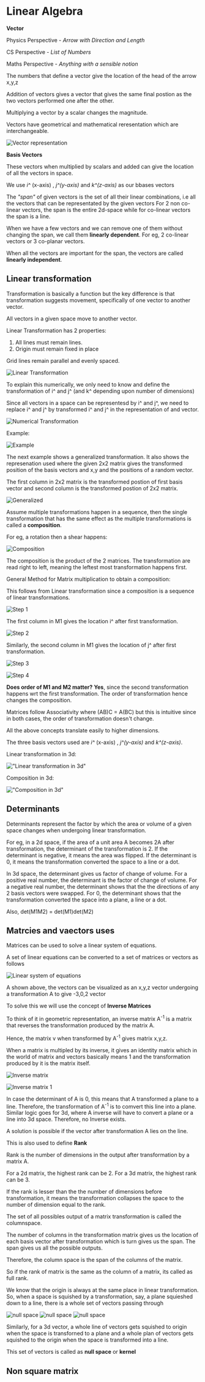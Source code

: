 # Linear Algebra

**Vector**

Physics Perspective - _Arrow with Direction and Length_

CS Perspective - _List of Numbers_

Maths Perspective - _Anything with a sensible notion_

The numbers that define a vector give the location of the head of the arrow x,y,z

Addition of vectors gives a vector that gives the same final postion as the two vectors performed one after the other.

Multiplying a vector by a scalar changes the magnitude.

Vectors have geometrical and mathematical reresentation which are interchangeable.

![Vector representation](/Notes/images/Vector%20Representaion.png "Vector")


**Basis Vectors**

These vectors when multiplied by scalars and added can give the location of all the vectors in space.

We use _i^_ (x-axis) , _j^(y-axis)_ and _k^(z-axis)_ as our bbases vectors

The _"span"_ of given vectors is the set of all their linear combinations, i.e all the vectors that can be representated by the given vectors
For 2 non co-linear vectors, the span is the entire 2d-space while for co-linear vectors the span is a line.

When we have a few vectors and we can remove one of them without changing the span, we call them **linearly dependent**. For eg, 2 co-linear vectors or 3 co-planar vectors.

When all the vectors are important for the span, the vectors are called **linearly independent**.


## Linear transformation

Transformation is basically a function but the key difference is that transformation suggests movement, specifically of one vector to another vector.

All vectors in a given space move to another vector.

Linear Transformation has 2 properties:
1. All lines must remain lines.
2. Origin must remain fixed in place

Grid lines remain parallel and evenly spaced.

![Linear Transformation](/Notes/images/Linear%20Transformation%20.png "Linear Transfoormation")




To explain this numerically, we only need to know and define the transformation of i^ and j^ (and k^ depending upon number of dimensions)

Since all vectors in a space can be representesd by i^ and j^, we need to replace i^ and j^ by transformed i^ and j^ in the representation of and vector.

![Numerical Transformation](/Notes/images/Linear%20Transformation%20Numerically.png "Numerical Transformation")

Example:

![Example](/Notes/images/Transformation%20Example.png "Example")

The next example shows a generalized transformation. It also shows the represenation used where the given 2x2 matrix gives the transformed position of the basis vectors and x,y and the positions of a random vector.

The first column in 2x2 matrix is the transformed postion of first basis vector and second column is the transformed postion of 2x2 matrix.

![Generalized](/Notes/images/Generalized%20example%20with%20representation.png "Generalized")


Assume multiple transformations happen in a sequence, then the single transformation that has the same effect as the multiple transformations is called a **composition**.

For eg, a rotation then a shear happens:

![Composition](/Notes/images/composition.png "Compposition")

The composition is the product of the 2 matrices.
The transformation are read right to left, meaning the leftest most transformation happens first.

General Method for Matrix multiplication to obtain a composition:

This follows from Linear transformation since a composition is a sequence of linear transformations.

![Step 1](/Notes/images/composition%201.png "step 1")

The first column in M1 gives the location i^ after first transformation.

![Step 2](/Notes/images/composition%202.png "step 2")

Similarly, the second column in M1 gives the location of j^ after first transformation.

![Step 3](/Notes/images/composition%203.png "step 3")

![Step 4](/Notes/images/composition%204.png "step 4")



**Does order of M1 and M2 matter?**
**Yes**, since the second transformation happens wrt the first transformation. The order of transformation hence changes the composition.

Matrices follow Associativity where (AB)C = A(BC) but this is intuitive since in both cases, the order of transformation doesn't change.


All the above concepts translate easily to higher dimensions.

The three basis vectors used are _i^_ (x-axis) , _j^(y-axis)_ and _k^(z-axis)_.

Linear transformation in 3d:

!["Linear transformation in 3d"](/Notes/images/3d%20transformation.png "Linear transformation in 3d")

Composition in 3d:

!["Composition in 3d"](/Notes/images/3d%20compositon.png "Composition in 3d")


## Determinants

Determinants represent the factor by which the area or volume of a given space changes when undergoing linear transformation.

For eg, in a 2d space, if the area of a unit area A becomes 2A after transformation, the determinant of the transformation is 2.
If the determinant is negative, it means the area was flipped.
If the determinant is 0, it means the transformation converted the space to a line or a dot.


In 3d space, the determinant gives us factor of change of volume.
For a positive real number, the determinant is the factor of change of volume.
For a negative real number, the determinant shows that the the directions of any 2 basis vectors were swapped.
For 0, the determinant shows that the transformation converted the space into a plane, a line or a dot.

Also, det(M1M2) = det(M1)det(M2)


## Matrcies and vaectors uses

Matrices can be used to solve a linear system of equations.

A set of linear equations can be converted to a set of matrices or vectors as follows

![Linear system of equations](/Notes/images/linear%20system%20of%20eqn%20using%20matrix.png "Linear system of equations")

A shown above, the vectors can be visualized as an x,y,z vector undergoing a transformation A to give -3,0,2 vector

To solve this we will use the concept of **Inverse Matrices**

To think of it in geometric representation, an inverse matrix A<sup>-1</sup> is a matrix that reverses the transformation produced by the matrix A.

Hence, the matrix v when transformed by A<sup>-1</sup> gives matrix x,y,z.

When a matrix is multipled by its inverse, it gives an identity matrix which in the world of matrix and vectors basically means 1 and the transformation produced by it is the matrix itself.

![Inverse matrix](/Notes/images/INverse%20matrix.png "Inverse Matrix")

![Inverse matrix 1](/Notes/images/inverse%20matrix%201.png "Inverse matrix 1")


In case the determinant of A is 0, this means that A transformed a plane to a line. Therefore, the transformation of A<sup>-1</sup> is to comvert this line into a plane. Similar logic goes for 3d, where A inverse will have to convert a plane or a line into 3d space. Therefore, no Inverse exists.

A solution is possible if the vector after transformation A lies on the line.

This is also used to define **Rank**

Rank is the number of dimensions in the output after transformation by a matrix A.

For a 2d matrix, the highest rank can be 2.
For a 3d matrix, the highest rank can be 3. 

If the rank is lesser than the the number of dimensions before transformation, it means the transformation collapses the space to the number of dimension equal to the rank.

The set of all possibles output of a matrix transformation is called the columnspace.

The number of columns in the transformation matrix gives us the location of each basis vector after transformation which is turn gives us the span.
The span gives us all the possible outputs.

Therefore, the column space is the span of the columns of the matrix.

So if the rank of matrix is the same as the column of a matrix, its called as full rank.

We know that the origin is always at the same place in linear transformation. So, when a space is squished by a transformation, say, a plane squieshed down to a line, there is a whole set of vectors passing through 

![null space](/Notes/images/null1.png "null space")
![null space](/Notes/images/null2.png "null space")
![null space](/Notes/images/null3.png "null space")

Similarly, for a 3d vector, a whole line of vectors gets squished to origin when the space is transforned to a plane and a whole plan of vectors gets squished to the origin when the space is transformed into a line.

This set of vectors is called as **null space** or **kernel**


## Non square matrix